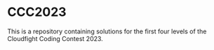 # CCC2023

This is a repository containing solutions for the first four levels of the Cloudfight Coding Contest 2023.
